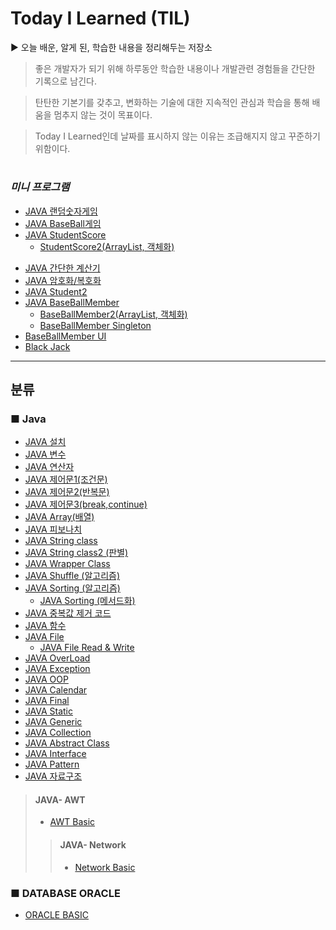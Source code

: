 # Today I Learned (TIL)

▶  오늘 배운, 알게 된, 학습한 내용을 정리해두는 저장소
   
 >좋은 개발자가 되기 위해 하루동안 학습한 내용이나 개발관련 경험들을 간단한 기록으로 남긴다.

 >탄탄한 기본기를 갖추고, 변화하는 기술에 대한 지속적인 관심과 학습을 통해 배움을 멈추지 않는 것이 목표이다.

 >Today I Learned인데 날짜를 표시하지 않는 이유는 조급해지지 않고 꾸준하기 위함이다.

#
### *미니 프로그램*
+ [JAVA 랜덤숫자게임](https://github.com/byunginK/TIL/blob/master/RandomGame.java)
+ [JAVA BaseBall게임](https://github.com/byunginK/TIL/tree/master/BaseBall)
+ [JAVA StudentScore](https://github.com/byunginK/TIL/blob/master/JAVA%20StudentManagement.java)
   * [StudentScore2(ArrayList, 객체화)](https://github.com/byunginK/TIL/tree/master/Student%20Score2)
* [JAVA 간단한 계산기](https://github.com/byunginK/TIL/blob/master/JAVA%20Calculator.java)
* [JAVA 암호화/복호화](https://github.com/byunginK/TIL/blob/master/JAVA%20Security.md)
* [JAVA Student2](https://github.com/byunginK/TIL/blob/master/JAVA%20Student2.java)
* [JAVA BaseBallMember](https://github.com/byunginK/TIL/tree/master/BaseBall%20member)
   + [BaseBallMember2(ArrayList, 객체화)](https://github.com/byunginK/TIL/tree/master/Baseball%20Member2)
   + [BaseBallMember Singleton](https://github.com/byunginK/TIL/tree/master/baseball%20member%20Singleton)
* [BaseBallMember UI](https://github.com/byunginK/TIL/tree/master/BaseBall%20UI)
* [Black Jack](https://github.com/byunginK/TIL/tree/master/black%20jack)
---
## 분류
### ■ Java
* [JAVA 설치](https://github.com/byunginK/TIL/blob/master/JAVAinstall.md)
* [JAVA 변수](https://github.com/byunginK/TIL/blob/master/Java%20Variable.md)
* [JAVA 연산자](https://github.com/byunginK/TIL/blob/master/java%20Operator.md)
* [JAVA 제어문1(조건문)](https://github.com/byunginK/TIL/blob/master/JAVA%20Control%20Flow%20Statement1.md)
* [JAVA 제어문2(반복문)](https://github.com/byunginK/TIL/blob/master/JAVA%20Control%20Flow%20Statement2.md)
* [JAVA 제어문3(break,continue)](https://github.com/byunginK/TIL/blob/master/JAVA%20Control%20Flow%20Statement3.md)
* [JAVA Array(배열)](https://github.com/byunginK/TIL/blob/master/JAVA%20Array.md)
* [JAVA 피보나치](https://github.com/byunginK/TIL/blob/master/JAVA%20fibonnaci.md)
* [JAVA String class](https://github.com/byunginK/TIL/blob/master/JAVA%20String%20Class.md)
* [JAVA String class2 (판별)](https://github.com/byunginK/TIL/blob/master/JAVA%20String%20Class%202.md)
* [JAVA Wrapper Class](https://github.com/byunginK/TIL/blob/master/JAVA%20WrapperClass.md)
* [JAVA Shuffle (알고리즘)](https://github.com/byunginK/TIL/blob/master/JAVA%20shuffle.md)
* [JAVA Sorting (알고리즘)](https://github.com/byunginK/TIL/blob/master/JAVA%20Sorting.md)
   + [JAVA Sorting (메서드화)](https://github.com/byunginK/TIL/blob/master/JAVA%20Sorting%20Func.java)
* [JAVA 중복값 제거 코드](https://github.com/byunginK/TIL/blob/master/JAVA%20duplicated%20Number.md)
* [JAVA 함수](https://github.com/byunginK/TIL/blob/master/JAVA%20function.md)
* [JAVA File](https://github.com/byunginK/TIL/blob/master/JAVA%20file.md)
   + [JAVA File Read & Write](https://github.com/byunginK/TIL/blob/master/JAVA%20File%20Read%26Write.md)
* [JAVA OverLoad](https://github.com/byunginK/TIL/blob/master/JAVA%20Overload.md)
* [JAVA Exception](https://github.com/byunginK/TIL/blob/master/JAVA%20Exception.md)
* [JAVA OOP](https://github.com/byunginK/TIL/tree/master/OOP)
* [JAVA Calendar](https://github.com/byunginK/TIL/blob/master/JAVA%20Calendar.md)
* [JAVA Final](https://github.com/byunginK/TIL/blob/master/JAVA%20Final.md)
* [JAVA Static](https://github.com/byunginK/TIL/blob/master/JAVA%20Static.md)
* [JAVA Generic](https://github.com/byunginK/TIL/blob/master/JAVA%20Generic.md)
* [JAVA Collection](https://github.com/byunginK/TIL/tree/master/Collection)
* [JAVA Abstract Class](https://github.com/byunginK/TIL/blob/master/JAVA%20Abstract%20Class.md)
* [JAVA Interface](https://github.com/byunginK/TIL/blob/master/JAVA%20Interface.md)
* [JAVA Pattern](https://github.com/byunginK/TIL/tree/master/Pattern)
* [JAVA 자료구조](https://github.com/byunginK/TIL/tree/master/%EC%9E%90%EB%A3%8C%EA%B5%AC%EC%A1%B0)
> #### JAVA- AWT 
> * [AWT Basic](https://github.com/byunginK/TIL/tree/master/AWT)
>> #### JAVA- Network
>> * [Network Basic](https://github.com/byunginK/TIL/tree/master/Network)
### ■ DATABASE ORACLE
 * [ORACLE BASIC](https://github.com/byunginK/TIL/tree/master/DataBase)
